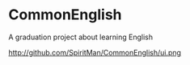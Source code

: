 # CommonEnglish
A graduation project about learning English

http://github.com/SpiritMan/CommonEnglish/ui.png